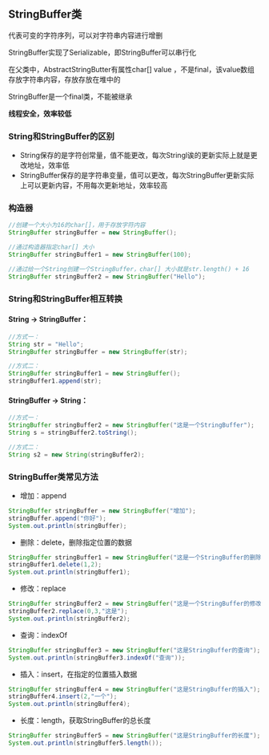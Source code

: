 ## StringBuffer类

代表可变的字符序列，可以对字符串内容进行增删

StringBuffer实现了Serializable，即StringBuffer可以串行化

在父类中，AbstractStringButter有属性char[] value ，不是final，该value数组存放字符串内容，存放存放在堆中的

StringBuffer是一个final类，不能被继承

**线程安全，效率较低**

### String和StringBuffer的区别

- String保存的是字符创常量，值不能更改，每次Stringl诶的更新实际上就是更改地址，效率低
- StringBuffer保存的是字符串变量，值可以更改，每次StringBuffer更新实际上可以更新内容，不用每次更新地址，效率较高

### 构造器

```java
//创建一个大小为16的char[]，用于存放字符内容
StringBuffer stringBuffer = new StringBuffer();

//通过构造器指定char[] 大小
StringBuffer stringBuffer1 = new StringBuffer(100);

//通过给一个String创建一个StringBuffer，char[] 大小就是str.length() + 16
StringBuffer stringBuffer2 = new StringBuffer("Hello");
```

### String和StringBuffer相互转换

#### String -> StringBuffer：

```java
//方式一：
String str = "Hello";
StringBuffer stringBuffer = new StringBuffer(str);

//方式二：
StringBuffer stringBuffer1 = new StringBuffer();
stringBuffer1.append(str);
```

#### StringBuffer -> String：

```java
//方式一：
StringBuffer stringBuffer2 = new StringBuffer("这是一个StringBuffer");
String s = stringBuffer2.toString();

//方式二：
String s2 = new String(stringBuffer2);
```

### StringBuffer类常见方法

- 增加：append

```java
StringBuffer stringBuffer = new StringBuffer("增加");
stringBuffer.append("你好");
System.out.println(stringBuffer);
```

- 删除：delete，删除指定位置的数据

```java
StringBuffer stringBuffer1 = new StringBuffer("这是一个StringBuffer的删除");
stringBuffer1.delete(1,2);
System.out.println(stringBuffer1);
```

- 修改：replace

```java
StringBuffer stringBuffer2 = new StringBuffer("这是一个StringBuffer的修改");
stringBuffer2.replace(0,3,"这是");
System.out.println(stringBuffer2);
```

- 查询：indexOf

```java
StringBuffer stringBuffer3 = new StringBuffer("这是StringBuffer的查询");
System.out.println(stringBuffer3.indexOf("查询"));
```

- 插入：insert，在指定的位置插入数据

```java
StringBuffer stringBuffer4 = new StringBuffer("这是StringBuffer的插入");
stringBuffer4.insert(2,"一个");
System.out.println(stringBuffer4);
```

- 长度：length，获取StringBuffer的总长度

```java
StringBuffer stringBuffer5 = new StringBuffer("这是StringBuffer的长度");
System.out.println(stringBuffer5.length());
```
